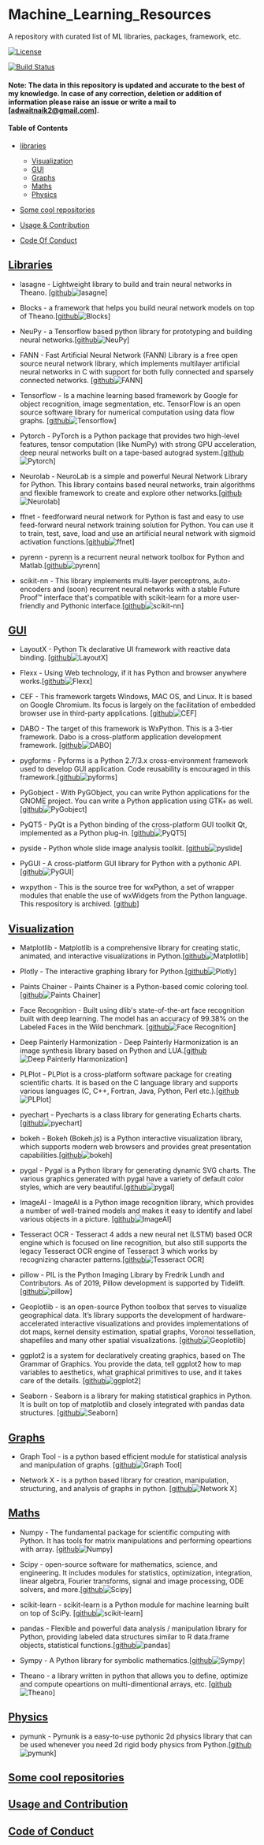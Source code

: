 # Machine_Learning_Resources
A repository with curated list of ML libraries, packages, framework, etc. 

[![License](https://img.shields.io/badge/license-MIT-brightgreen.svg)](LICENSE)

[![Build Status](https://ci.appveyor.com/api/projects/status/8e784doc5sye7c41?svg=true)](https://ci.appveyor.com/project/addy1997/Machine_Learning_Resources)

#### Note: The data in this repository is updated and accurate to the best of my knowledge. In case of any correction, deletion  or addition of information please raise an issue or write a mail to [adwaitnaik2@gmail.com].

#### Table of Contents
* [libraries](#libraries)

  * [Visualization](#Visualization)
  * [GUI](#GUI)
  * [Graphs](#Graphs)
  * [Maths](#Maths)
  * [Physics](#Physics)
  
* [Some cool repositories](#some-cool-repositories)
* [Usage & Contribution](#usage-and-contribution)
* [Code Of Conduct](#code-of-conduct)

## [Libraries](#Machine-Learning-Resources)

* lasagne - Lightweight library to build and train neural networks in Theano. [[github](https://github.com/Lasagne/Lasagne)![lasagne](https://img.shields.io/github/stars/Lasagne/Lasagne.svg?style=flat&label=Star&maxAge=86400)]

* Blocks - a framework that helps you build neural network models on top of Theano.[[github](https://github.com/mila-iqia/blocks)![Blocks](https://img.shields.io/github/stars/mila-iqia/blocks.svg?style=flat&label=Star&maxAge=86400)]

* NeuPy - a Tensorflow based python library for prototyping and building neural networks.[[github](https://github.com/itdxer/neupy)![NeuPy](https://img.shields.io/github/stars/itdxer/neupy.svg?style=flat&label=Star&maxAge=86400)]

* FANN - Fast Artificial Neural Network (FANN) Library is a free open source neural network library, which implements multilayer artificial neural networks in C with support for both fully connected and sparsely connected networks. [[github](https://github.com/libfann/fann)![FANN](https://img.shields.io/github/stars/libfann/fann.svg?style=flat&label=Star&maxAge=86400)]

* Tensorflow - Is a machine learning based framework by Google for object recognition, image segmentation, etc. TensorFlow is an open source software library for numerical computation using data flow graphs. [[github](https://github.com/tensorflow/tensorflow)![Tensorflow](https://img.shields.io/github/stars/tensorflow/tensorflow.svg?style=flat&label=Star&maxAge=86400)]

* Pytorch - PyTorch is a Python package that provides two high-level features, tensor computation (like NumPy) with strong GPU acceleration, deep neural networks built on a tape-based autograd system.[[github](https://github.com/pytorch/pytorch)![Pytorch](https://img.shields.io/github/stars/pytorch/pytorch.svg?style=flat&label=Star&maxAge=86400)]

* Neurolab - NeuroLab is a simple and powerful Neural Network Library for Python. This library contains based neural networks, train algorithms and flexible framework to create and explore other networks.[[github](https://github.com/omtinez/neurolab)![Neurolab](https://img.shields.io/github/stars/omtinez/neurolab.svg?style=flat&label=Star&maxAge=86400)]

* ffnet - feedforward neural network for Python is fast and easy to use feed-forward neural network training solution for Python. You can use it to train, test, save, load and use an artificial neural network with sigmoid activation functions.[[github](https://github.com/shuyueL/FFNet)![ffnet](https://img.shields.io/github/stars/shuyuel/FFNET.svg?style=flat&label=Star&maxAge=86400)]

* pyrenn - pyrenn is a recurrent neural network toolbox for Python and Matlab.[[github](https://github.com/yabata/pyrenn)![pyrenn](https://img.shields.io/github/stars/yabata/pyrenn.svg?style=flat&label=Star&maxAge=86400)]

* scikit-nn - This library implements multi-layer perceptrons, auto-encoders and (soon) recurrent neural networks with a stable Future Proof™ interface that's compatible with scikit-learn for a more user-friendly and Pythonic interface.[[github](https://github.com/aigamedev/scikit-neuralnetwork)![scikit-nn](https://img.shields.io/github/stars/aigamedev/scikit-neuralnetwork.svg?style=flat&label=Star&maxAge=86400)]


## [GUI](#Machine-Learning-Resources)

* LayoutX - Python Tk declarative UI framework with reactive data binding. [[github](https://github.com/Bomberus/LayoutX)![LayoutX](https://img.shields.io/github/stars/Bomberus/LayoutX.svg?style=flat&label=Star&maxAge=86400)]

* Flexx - Using Web technology, if it has Python and browser anywhere works.[[github](https://github.com/flexxui/flexx)![Flexx](https://img.shields.io/github/stars/flexxui/flexx.svg?style=flat&label=Star&maxAge=86400)]

* CEF - This framework targets Windows, MAC OS, and Linux. It is based on Google Chromium. Its focus is largely on the facilitation of embedded browser use in third-party applications. [[github](https://github.com/cztomczak/cefpython)![CEF](https://img.shields.io/github/stars/cztomczak/cefpython.svg?style=flat&label=Star&maxAge=86400)]

* DABO - The target of this framework is WxPython. This is a 3-tier framework. Dabo is a cross-platform application development framework. [[github](https://github.com/dabodev/dabo)![DABO](https://img.shields.io/github/stars/dabodev/dabo.svg?style=flat&label=Star&maxAge=86400)]

* pygforms - Pyforms is a Python 2.7/3.x cross-environment framework used to develop GUI application.
Code reusability is encouraged in this framework.[[github](https://github.com/UmSenhorQualquer/pyforms)![pyforms](https://img.shields.io/github/stars/UmSenhorQualquer/pyforms.svg?style=flat&label=Star&maxAge=86400)]

* PyGobject - With PyGObject, you can write Python applications for the GNOME project. You can write a Python application using GTK+ as well. [[github](https://github.com/GNOME/pygobject)![PyGobject](https://img.shields.io/github/stars/GNOME/pygobject.svg?style=flat&label=Star&maxAge=86400)]

* PyQT5 - PyQt is a Python binding of the cross-platform GUI toolkit Qt, implemented as a Python plug-in. [[github](https://github.com/pyqt/python-qt5)![PyQT5](https://img.shields.io/github/stars/pyqt/python-qt5.svg?style=flat&label=Star&maxAge=86400)]

* pyside - Python whole slide image analysis toolkit. [[github](https://github.com/PingjunChen/pyslide)![pyslide](https://img.shields.io/github/stars/PingjunChen/pyslide.svg?style=flat&label=Star&maxAge=86400)]

* PyGUI - A cross-platform GUI library for Python with a pythonic API.[[github](https://github.com/gcewing/PyGUI)![PyGUI](https://img.shields.io/github/stars/gcewing/PyGUI.svg?style=flat&label=Star&maxAge=86400)]

* wxpython - This is the source tree for wxPython, a set of wrapper modules that enable the use of wxWidgets from the Python language. This respository is archived. [[github](https://github.com/wxWidgets/wxPython-Classic)]


## [Visualization](#Machine-Learning-Resources)

* Matplotlib - Matplotlib is a comprehensive library for creating static, animated, and interactive visualizations in Python.[[github](https://github.com/matplotlib/matplotlib)![Matplotlib](https://img.shields.io/github/stars/matplotlib/matplotlib.svg?style=flat&label=Star&maxAge=86400)]

* Plotly - The interactive graphing library for Python.[[github](https://github.com/plotly/plotly.py)![Plotly](https://img.shields.io/github/stars/plotly/plotly.py.svg?style=flat&label=Star&maxAge=86400)]

* Paints Chainer - Paints Chainer is a Python-based comic coloring tool.[[github](https://github.com/pfnet/PaintsChainer)![Paints Chainer](https://img.shields.io/github/stars/pfnet/PaintsChainer.svg?style=flat&label=Star&maxAge=86400)]

* Face Recognition - Built using dlib's state-of-the-art face recognition built with deep learning. The model has an accuracy of 99.38% on the Labeled Faces in the Wild benchmark. [[github](https://github.com/ageitgey/face_recognition)![Face Recognition](https://img.shields.io/github/stars/ageitgey/face_recognition.svg?style=flat&label=Star&maxAge=86400)]

* Deep Painterly Harmonization - Deep Painterly Harmonization is an image synthesis library based on Python and LUA.[[github](https://github.com/luanfujun/deep-painterly-harmonization)![Deep Painterly Harmonization](https://img.shields.io/github/stars/luanfujun/deep-painterly-harmonization.svg?style=flat&label=Star&maxAge=86400)]

* PLPlot - PLPlot is a cross-platform software package for creating scientific charts. It is based on the C language library and supports various languages ​​(C, C++, Fortran, Java, Python, Perl etc.).[[github](https://github.com/PLplot/PLplot)![PLPlot](https://img.shields.io/github/stars/PLPlot/PLPlot.svg?style=flat&label=Star&maxAge=86400)]

* pyechart - Pyecharts is a class library for generating Echarts charts.[[github](https://github.com/pyecharts/pyecharts)![pyechart](https://img.shields.io/github/stars/pyecharts/pyecharts.svg?style=flat&label=Star&maxAge=86400)]

* bokeh - Bokeh (Bokeh.js) is a Python interactive visualization library, which supports modern web browsers and provides great presentation capabilities.[[github](https://github.com/bokeh/bokeh)![bokeh](https://img.shields.io/github/stars/bokeh/bokeh.svg?style=flat&label=Star&maxAge=86400)]

* pygal - Pygal is a Python library for generating dynamic SVG charts. The various graphics generated with pygal have a variety of default color styles, which are very beautiful.[[github](https://github.com/Kozea/pygal/)![pygal](https://img.shields.io/github/stars/Kozea/pygal.svg?style=flat&label=Star&maxAge=86400)]

* ImageAI - ImageAI is a Python image recognition library, which provides a number of well-trained models and makes it easy to identify and label various objects in a picture.
[[github](https://github.com/OlafenwaMoses/ImageAI)![ImageAI](https://img.shields.io/github/stars/OlafenwaMoses/ImageAI.svg?style=flat&label=Star&maxAge=86400)]

* Tesseract OCR - Tesseract 4 adds a new neural net (LSTM) based OCR engine which is focused on line recognition, but also still supports the legacy Tesseract OCR engine of Tesseract 3 which works by recognizing character patterns.[[github](https://github.com/tesseract-ocr/tesseract)![Tesseract OCR](https://img.shields.io/github/stars/tesseract-ocr/tesseract.svg?style=flat&label=Star&maxAge=86400)]

* pillow - PIL is the Python Imaging Library by Fredrik Lundh and Contributors. As of 2019, Pillow development is supported by Tidelift.[[github](https://github.com/python-pillow/Pillow)![pillow](https://img.shields.io/github/stars/python-pillow/Pillow.svg?style=flat&label=Star&maxAge=86400)]

* Geoplotlib - is an open-source Python toolbox that serves to visualize geographical data. It’s library supports the development of hardware-accelerated interactive visualizations and provides implementations of dot maps, kernel density estimation, spatial graphs, Voronoi tessellation, shapefiles and many other spatial visualizations. [[github](https://github.com/andrea-cuttone/geoplotlib)![Geoplotlib](https://img.shields.io/github/stars/andrea-cuttone/geoplotlib.svg?style=flat&label=Star&maxAge=86400)]

* ggplot2 is a system for declaratively creating graphics, based on The Grammar of Graphics. You provide the data, tell ggplot2 how to map variables to aesthetics, what graphical primitives to use, and it takes care of the details. [[github](https://github.com/tidyverse/ggplot2)![ggplot2](https://img.shields.io/github/stars/tidyverse/ggplot2.svg?style=flat&label=Star&maxAge=86400)]

* Seaborn - Seaborn is a library for making statistical graphics in Python. It is built on top of matplotlib and closely integrated with pandas data structures. [[github](https://github.com/mwaskom/seaborn)![Seaborn](https://img.shields.io/github/stars/mwaskom/seaborn.svg?style=flat&label=Star&maxAge=86400)]


## [Graphs](#Machine-Learning-Resources)

* Graph Tool - is a python based efficient module for statistical analysis and manipulation of graphs. [[github](https://github.com/antmd/graph-tool)![Graph Tool](https://img.shields.io/github/stars/antmd/graph-tool.svg?style=flat&label=Star&maxAge=86400)]

* Network X - is a python based library for creation, manipulation, structuring, and analysis of graphs in python. [[github](https://github.com/networkx/networkx)![Network X](https://img.shields.io/github/stars/networkx/networkx.svg?style=flat&label=Star&maxAge=86400)]


## [Maths](#Machine-Learning-Resources)

* Numpy - The fundamental package for scientific computing with Python. It has tools for matrix manipulations and performing opeartions with array. [[github](https://github.com/numpy/numpy)![Numpy](https://img.shields.io/github/stars/numpy/numpy.svg?style=flat&label=Star&maxAge=86400)]

* Scipy - open-source software for mathematics, science, and engineering. It includes modules for statistics, optimization, integration, linear algebra, Fourier transforms, signal and image processing, ODE solvers, and more.[[github](https://github.com/scipy/scipy)![Scipy](https://img.shields.io/github/stars/scipy/scipy.svg?style=flat&label=Star&maxAge=86400)]

* scikit-learn - scikit-learn is a Python module for machine learning built on top of SciPy. [[github](https://github.com/scikit-learn/scikit-learn)![scikit-learn](https://img.shields.io/github/stars/scikit-learn/scikit-learn.svg?style=flat&label=Star&maxAge=86400)]

* pandas - Flexible and powerful data analysis / manipulation library for Python, providing labeled data structures similar to R data.frame objects, statistical functions.[[github](https://github.com/pandas-dev/pandas)![pandas](https://img.shields.io/github/stars/pandas-dev/pandas.svg?style=flat&label=Star&maxAge=86400)]

* Sympy - A Python library for symbolic mathematics.[[github](https://github.com/sympy/sympy)![Sympy](https://img.shields.io/github/stars/sympy/sympy.svg?style=flat&label=Star&maxAge=86400)]

* Theano - a library written in python that allows you to define, optimize and compute opeartions on multi-dimentional arrays, etc. [[github](https://github.com/Theano/Theano)![Theano](https://img.shields.io/github/stars/Theano/Theano.svg?style=flat&label=Star&maxAge=86400)]

## [Physics](##Machine-Learning-Resources)

* pymunk - Pymunk is a easy-to-use pythonic 2d physics library that can be used whenever you need 2d rigid body physics from Python.[[github](https://github.com/viblo/pymunk/)![pymunk](https://img.shields.io/github/stars/viblo/pymunk.svg?style=flat&label=Star&maxAge=86400)]


## [Some cool repositories](#Machine-Learning-Resources)


## [Usage and Contribution](#Machine-Learning-Resources)


## [Code of Conduct](#Machine-Learning-Resources)



